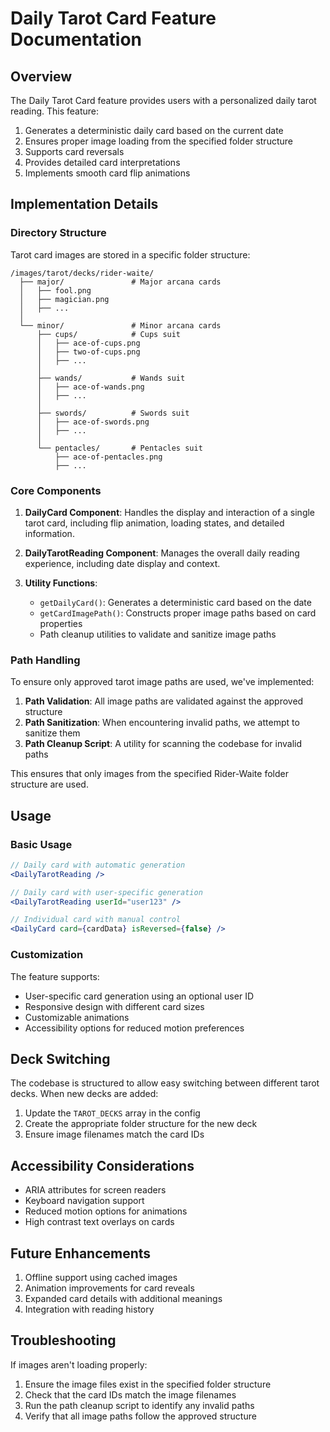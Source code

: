 # Daily Tarot Card Feature Documentation

## Overview

The Daily Tarot Card feature provides users with a personalized daily tarot reading. This feature:

1. Generates a deterministic daily card based on the current date
2. Ensures proper image loading from the specified folder structure
3. Supports card reversals
4. Provides detailed card interpretations
5. Implements smooth card flip animations

## Implementation Details

### Directory Structure

Tarot card images are stored in a specific folder structure:

```
/images/tarot/decks/rider-waite/
  ├── major/               # Major arcana cards
  │   ├── fool.png
  │   ├── magician.png
  │   ├── ...
  │
  └── minor/               # Minor arcana cards
      ├── cups/            # Cups suit
      │   ├── ace-of-cups.png
      │   ├── two-of-cups.png
      │   ├── ...
      │
      ├── wands/           # Wands suit
      │   ├── ace-of-wands.png
      │   ├── ...
      │
      ├── swords/          # Swords suit
      │   ├── ace-of-swords.png
      │   ├── ...
      │
      └── pentacles/       # Pentacles suit
          ├── ace-of-pentacles.png
          ├── ...
```

### Core Components

1. **DailyCard Component**: Handles the display and interaction of a single tarot card, including flip animation, loading states, and detailed information.

2. **DailyTarotReading Component**: Manages the overall daily reading experience, including date display and context.

3. **Utility Functions**: 
   - `getDailyCard()`: Generates a deterministic card based on the date
   - `getCardImagePath()`: Constructs proper image paths based on card properties
   - Path cleanup utilities to validate and sanitize image paths

### Path Handling

To ensure only approved tarot image paths are used, we've implemented:

1. **Path Validation**: All image paths are validated against the approved structure
2. **Path Sanitization**: When encountering invalid paths, we attempt to sanitize them
3. **Path Cleanup Script**: A utility for scanning the codebase for invalid paths

This ensures that only images from the specified Rider-Waite folder structure are used.

## Usage

### Basic Usage

```jsx
// Daily card with automatic generation
<DailyTarotReading />

// Daily card with user-specific generation
<DailyTarotReading userId="user123" />

// Individual card with manual control
<DailyCard card={cardData} isReversed={false} />
```

### Customization

The feature supports:

- User-specific card generation using an optional user ID
- Responsive design with different card sizes
- Customizable animations
- Accessibility options for reduced motion preferences

## Deck Switching

The codebase is structured to allow easy switching between different tarot decks. When new decks are added:

1. Update the `TAROT_DECKS` array in the config
2. Create the appropriate folder structure for the new deck
3. Ensure image filenames match the card IDs

## Accessibility Considerations

- ARIA attributes for screen readers
- Keyboard navigation support
- Reduced motion options for animations
- High contrast text overlays on cards

## Future Enhancements

1. Offline support using cached images
2. Animation improvements for card reveals
3. Expanded card details with additional meanings
4. Integration with reading history

## Troubleshooting

If images aren't loading properly:
1. Ensure the image files exist in the specified folder structure
2. Check that the card IDs match the image filenames
3. Run the path cleanup script to identify any invalid paths
4. Verify that all image paths follow the approved structure